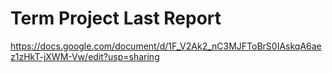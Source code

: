 # Term Project Last Report
https://docs.google.com/document/d/1F_V2Ak2_nC3MJFToBrS0IAskqA6aez1zHkT-jXWM-Vw/edit?usp=sharing
